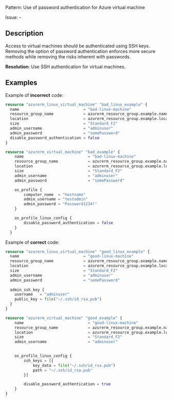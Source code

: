 Pattern: Use of password authentication for Azure virtual machine

Issue: -

## Description

Access to virtual machines should be authenticated using SSH keys. Removing the option of password authentication enforces more secure methods while removing the risks inherent with passwords.

**Resolution**: Use SSH authentication for virtual machines.

## Examples

Example of **incorrect** code:

```terraform
resource "azurerm_linux_virtual_machine" "bad_linux_example" {
  name                            = "bad-linux-machine"
  resource_group_name             = azurerm_resource_group.example.name
  location                        = azurerm_resource_group.example.location
  size                            = "Standard_F2"
  admin_username                  = "adminuser"
  admin_password                  = "somePassword"
  disable_password_authentication = false
}

resource "azurerm_virtual_machine" "bad_example" {
	name                            = "bad-linux-machine"
	resource_group_name             = azurerm_resource_group.example.name
	location                        = azurerm_resource_group.example.location
	size                            = "Standard_F2"
	admin_username                  = "adminuser"
	admin_password                  = "somePassword"

	os_profile {
		computer_name  = "hostname"
		admin_username = "testadmin"
		admin_password = "Password1234!"
	}

	os_profile_linux_config {
		disable_password_authentication = false
	}
  }
```

Example of **correct** code:

```terraform
resource "azurerm_linux_virtual_machine" "good_linux_example" {
  name                            = "good-linux-machine"
  resource_group_name             = azurerm_resource_group.example.name
  location                        = azurerm_resource_group.example.location
  size                            = "Standard_F2"
  admin_username                  = "adminuser"
  admin_password                  = "somePassword"
  
  admin_ssh_key {
    username   = "adminuser"
    public_key = file("~/.ssh/id_rsa.pub")
  }
}

resource "azurerm_virtual_machine" "good_example" {
	name                            = "good-linux-machine"
	resource_group_name             = azurerm_resource_group.example.name
	location                        = azurerm_resource_group.example.location
	size                            = "Standard_F2"
	admin_username                  = "adminuser"

	
	os_profile_linux_config {
		ssh_keys = [{
			key_data = file("~/.ssh/id_rsa.pub")
			path = "~/.ssh/id_rsa.pub"
		}]

		disable_password_authentication = true
	}
}
```